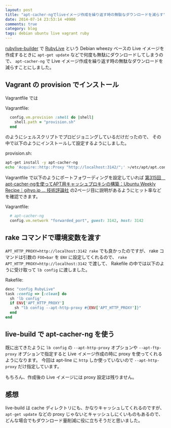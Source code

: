 ```yaml
---
layout: post
title: "apt-cacher-ngでliveイメージ作成を繰り返す時の無駄なダウンロードを減らす"
date: 2014-07-14 23:53:14 +0900
comments: true
category: blog
tags: debian ubuntu live vagrant ruby
---
```

[rubylive-builder](https://github.com/znz/rubylive-builder "rubylive-builder")
で
[RubyLive](https://github.com/znz/rubylive "RubyLive")
という Debian wheezy ベースの Live イメージを作成するときに
`apt-get update` などで何度も無駄にダウンロードしてしまうので、
`apt-cacher-ng` で Live イメージ作成を繰り返す時の無駄なダウンロードを減らすことにしました。

<!--more-->

## Vagrant の provision でインストール

Vagrantfile では

<p class="filename">Vagrantfile:</p>

```ruby
  config.vm.provision :shell do |shell|
    shell.path = "provision.sh"
  end
```

のようにシェルスクリプトでプロビジョニングしているだけだったので、
その中で以下のようにインストールして設定するようにしました。

<p class="filename">provision.sh:</p>

```bash
apt-get install -y apt-cacher-ng
echo 'Acquire::http::Proxy "http://localhost:3142/";' >/etc/apt/apt.conf.d/02proxy
```

Vagrantfile で以下のようにポートフォワーディングを設定していれば
[第315回　apt-cacher-ngを使ってAPT用キャッシュプロキシの構築：Ubuntu Weekly Recipe｜gihyo.jp … 技術評論社](http://gihyo.jp/admin/serial/01/ubuntu-recipe/0315 "第315回　apt-cacher-ngを使ってAPT用キャッシュプロキシの構築：Ubuntu Weekly Recipe｜gihyo.jp … 技術評論社")
の2ページ目に説明があるようにヒット率などを確認できます。

<p class="filename">Vagrantfile:</p>

```ruby
  # apt-cacher-ng
  config.vm.network "forwarded_port", guest: 3142, host: 3142
```

## rake コマンドで環境変数を渡す

`APT_HTTP_PROXY=http://localhost:3142 rake` でも良かったのですが、
rake コマンドは引数の `FOO=bar` を `ENV` に設定してくれるので、
`rake APT_HTTP_PROXY=http://localhost:3142` で渡して、
Rakefile の中では以下のように受け取って `lb config` に渡しました。

<p class="filename">Rakefile:</p>

```ruby
desc "config RubyLive"
task :config => [:clean] do
  sh 'lb config'
  if ENV['APT_HTTP_PROXY']
    sh "lb config --apt-http-proxy #{ENV['APT_HTTP_PROXY']}"
  end
end
```

## live-build で apt-cacher-ng を使う

既に出てきたように
`lb config` の `--apt-http-proxy` オプションや `--apt-ftp-proxy` オプションで指定すると
Live イメージ作成の時に proxy を使ってくれるようになります。
今回は apt-line に `http` しか使っていないので
`--apt-http-proxy` だけ指定しています。

もちろん、作成後の Live イメージには proxy 設定は残りません。

## 感想

live-build は cache ディレクトリにも、かなりキャッシュしてくれるのですが、
`apt-get update` などの proxy じゃないとキャッシュしにくいものもあるので、
どんな場合でもダウンロード量削減に役に立ちそうだと思いました。

